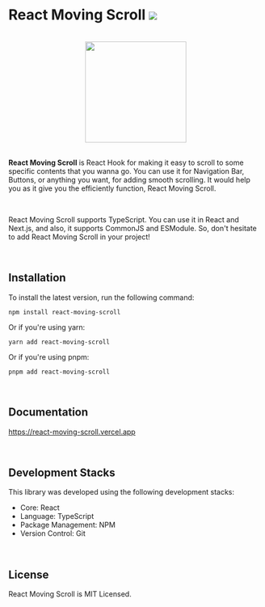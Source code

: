 # React Moving Scroll <img src="https://img.shields.io/badge/version-1.0.3-blue" />

<br />

<div align="center">
<img src="https://img1.daumcdn.net/thumb/R1280x0/?scode=mtistory2&fname=https%3A%2F%2Fblog.kakaocdn.net%2Fdn%2Fbrnqjb%2FbtsDkDeWByE%2F8vpR0RikVpQYWbCu4xFfn0%2Fimg.png" width="200" />
</div>

<br />

**React Moving Scroll** is React Hook for making it easy to scroll to some specific contents that you wanna go. You can use it for Navigation Bar, Buttons, or anything you want, for adding smooth scrolling. It would help you as it give you the efficiently function, React Moving Scroll.

<br />

React Moving Scroll supports TypeScript. You can use it in React and Next.js, and also, it supports CommonJS and ESModule. So, don't hesitate to add React Moving Scroll in your project!

<br />

## Installation

To install the latest version, run the following command:

```
npm install react-moving-scroll
```

Or if you're using yarn:

```
yarn add react-moving-scroll
```

Or if you're using pnpm:

```
pnpm add react-moving-scroll
```

<br />

## Documentation

https://react-moving-scroll.vercel.app

<br />

## Development Stacks

This library was developed using the following development stacks:

- Core: React
- Language: TypeScript
- Package Management: NPM
- Version Control: Git

<br />

## License

React Moving Scroll is MIT Licensed.
